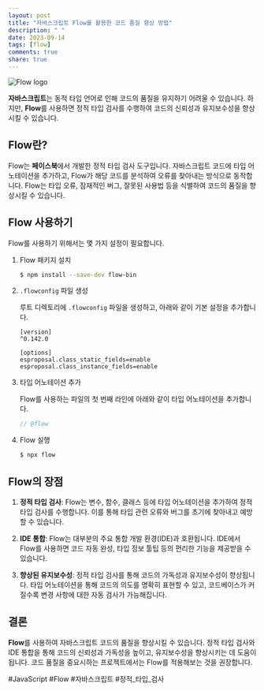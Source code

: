 ```yaml
---
layout: post
title: "자바스크립트 Flow를 활용한 코드 품질 향상 방법"
description: " "
date: 2023-09-14
tags: [flow]
comments: true
share: true
---
```


![Flow logo](https://flow.org/static/logo.png) 

**자바스크립트**는 동적 타입 언어로 인해 코드의 품질을 유지하기 어려울 수 있습니다. 하지만, **Flow**를 사용하면 정적 타입 검사를 수행하여 코드의 신뢰성과 유지보수성을 향상시킬 수 있습니다. 

## Flow란?

Flow는 **페이스북**에서 개발한 정적 타입 검사 도구입니다. 자바스크립트 코드에 타입 어노테이션을 추가하고, Flow가 해당 코드를 분석하여 오류를 찾아내는 방식으로 동작합니다. Flow는 타입 오류, 잠재적인 버그, 잘못된 사용법 등을 식별하여 코드의 품질을 향상시킬 수 있습니다.

## Flow 사용하기

Flow를 사용하기 위해서는 몇 가지 설정이 필요합니다.

1. Flow 패키지 설치

   ```bash
   $ npm install --save-dev flow-bin
   ```

2. `.flowconfig` 파일 생성

   루트 디렉토리에 `.flowconfig` 파일을 생성하고, 아래와 같이 기본 설정을 추가합니다.

   ```
   [version]
   ^0.142.0

   [options]
   esproposal.class_static_fields=enable
   esproposal.class_instance_fields=enable
   ```

3. 타입 어노테이션 추가

   Flow를 사용하는 파일의 첫 번째 라인에 아래와 같이 타입 어노테이션을 추가합니다.

   ```javascript
   // @flow
   ```

4. Flow 실행

   ```bash
   $ npx flow
   ```

## Flow의 장점

1. **정적 타입 검사**: Flow는 변수, 함수, 클래스 등에 타입 어노테이션을 추가하여 정적 타입 검사를 수행합니다. 이를 통해 타입 관련 오류와 버그를 초기에 찾아내고 예방할 수 있습니다.

2. **IDE 통합**: Flow는 대부분의 주요 통합 개발 환경(IDE)과 호환됩니다. IDE에서 Flow를 사용하면 코드 자동 완성, 타입 정보 툴팁 등의 편리한 기능을 제공받을 수 있습니다.

3. **향상된 유지보수성**: 정적 타입 검사를 통해 코드의 가독성과 유지보수성이 향상됩니다. 타입 어노테이션을 통해 코드의 의도를 명확히 표현할 수 있고, 코드베이스가 커질수록 변경 사항에 대한 자동 검사가 가능해집니다.

## 결론

**Flow**를 사용하여 자바스크립트 코드의 품질을 향상시킬 수 있습니다. 정적 타입 검사와 IDE 통합을 통해 코드의 신뢰성과 가독성을 높이고, 유지보수성을 향상시키는 데 도움이 됩니다. 코드 품질을 중요시하는 프로젝트에서는 Flow를 적용해보는 것을 권장합니다.

#JavaScript #Flow #자바스크립트 #정적_타입_검사